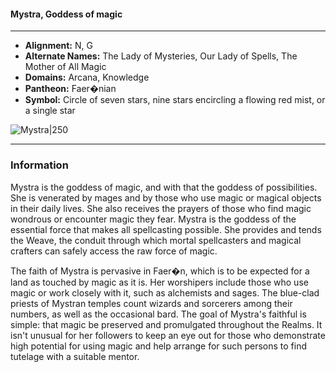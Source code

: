 #### Mystra, Goddess of magic
___

- **Alignment:** N, G
- **Alternate Names:** The Lady of Mysteries, Our Lady of Spells, The Mother of All Magic
- **Domains:** Arcana, Knowledge
- **Pantheon:** Faer�nian
- **Symbol:** Circle of seven stars, nine stars encircling a flowing red mist, or a single star

![Mystra|250](https://5etools-mirror-1.github.io/img/deities/Symbol%20of%20Mystra.jpg)
___

### Information

Mystra is the goddess of magic, and with that the goddess of possibilities. She is venerated by mages and by those who use magic or magical objects in their daily lives. She also receives the prayers of those who find magic wondrous or encounter magic they fear. Mystra is the goddess of the essential force that makes all spellcasting possible. She provides and tends the Weave, the conduit through which mortal spellcasters and magical crafters can safely access the raw force of magic.

The faith of Mystra is pervasive in Faer�n, which is to be expected for a land as touched by magic as it is. Her worshipers include those who use magic or work closely with it, such as alchemists and sages. The blue-clad priests of Mystran temples count wizards and sorcerers among their numbers, as well as the occasional bard. The goal of Mystra's faithful is simple: that magic be preserved and promulgated throughout the Realms. It isn't unusual for her followers to keep an eye out for those who demonstrate high potential for using magic and help arrange for such persons to find tutelage with a suitable mentor.